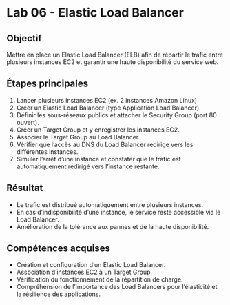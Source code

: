 # Lab 06 - Elastic Load Balancer

## Objectif
Mettre en place un Elastic Load Balancer (ELB) afin de répartir le trafic entre plusieurs instances EC2 et garantir une haute disponibilité du service web.

## Étapes principales
1. Lancer plusieurs instances EC2 (ex. 2 instances Amazon Linux)
2. Créer un Elastic Load Balancer (type Application Load Balancer).
3. Définir les sous-réseaux publics et attacher le Security Group (port 80 ouvert).
4. Créer un Target Group et y enregistrer les instances EC2.
5. Associer le Target Group au Load Balancer.
6. Vérifier que l’accès au DNS du Load Balancer redirige vers les différentes instances.
7. Simuler l’arrêt d’une instance et constater que le trafic est automatiquement redirigé vers l’instance restante.

## Résultat
- Le trafic est distribué automatiquement entre plusieurs instances.
- En cas d’indisponibilité d’une instance, le service reste accessible via le Load Balancer.
- Amélioration de la tolérance aux pannes et de la haute disponibilité.

## Compétences acquises
- Création et configuration d’un Elastic Load Balancer.
- Association d’instances EC2 à un Target Group.
- Vérification du fonctionnement de la répartition de charge.
- Compréhension de l’importance des Load Balancers pour l’élasticité et la résilience des applications.
